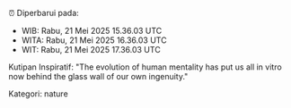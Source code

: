 ⏰ Diperbarui pada:
- WIB: Rabu, 21 Mei 2025 15.36.03 UTC
- WITA: Rabu, 21 Mei 2025 16.36.03 UTC
- WIT: Rabu, 21 Mei 2025 17.36.03 UTC

Kutipan Inspiratif:
"The evolution of human mentality has put us all in vitro now behind the glass wall of our own ingenuity."


Kategori: nature

